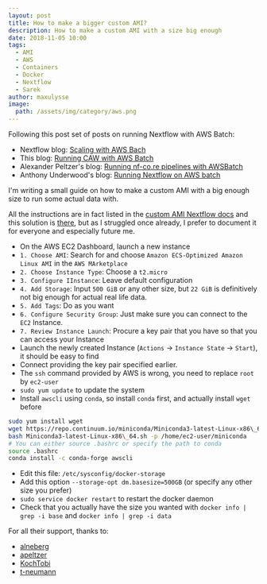 ```yaml
---
layout: post
title: How to make a bigger custom AMI?
description: How to make a custom AMI with a size big enough
date: 2018-11-05 10:00
tags:
  - AMI
  - AWS
  - Containers
  - Docker
  - Nextflow
  - Sarek
author: maxulysse
image:
  path: /assets/img/category/aws.png
---
```


Following this post set of posts on running Nextflow with AWS Batch:
- Nextflow blog: [Scaling with AWS Bach](https://www.nextflow.io/blog/2017/scaling-with-aws-batch.html)
- This blog: [Running CAW with AWS Batch](https://maxulysse.github.io/2017/11/16/Running-CAW-with-AWS-Batch/)
- Alexander Peltzer's blog: [Running nf-co.re pipelines with AWSBatch](https://apeltzer.github.io/post/01-aws-nfcore/)
- Anthony Underwood's blog: [Running Nextflow on AWS batch](https://antunderwood.gitlab.io/bioinformant-blog/posts/running_nextflow_on_aws_batch/)

I'm writing a small guide on how to make a custom AMI with a big enough size to run some actual data with.

All the instructions are in fact listed in the [custom AMI Nextflow docs](https://www.nextflow.io/docs/latest/awscloud.html#custom-ami) and this solution is [there](https://forums.aws.amazon.com/message.jspa?messageID=811761#811761), but as I struggled once already, I prefer to document it for everyone and especially future me.

- On the AWS EC2 Dashboard, launch a new instance
- `1. Choose AMI`: Search for and choose `Amazon ECS-Optimized Amazon Linux AMI` in the `AWS MArketplace`
- `2. Choose Instance Type`: Choose a `t2.micro`
- `3. Configure IInstance`: Leave default configuration
- `4. Add Storage`: Input `500 GiB` or any other size, but `22 GiB` is definitively not big enough for actual real life data.
- `5. Add Tags`: Do as you want
- `6. Configure Security Group`: Just make sure you can connect to the `EC2` Instance.
- `7. Review Instance Launch`: Procure a key pair that you have so that you can access your Instance
- Launch the newly created Instance (`Actions` -> `Instance State` -> `Start`), it should be easy to find
- Connect providing the key pair specified earlier.
- The `ssh` command provided by AWS is wrong, you need to replace `root` by `ec2-user`
- `sudo yum update` to update the system
- Install `awscli` using `conda`, so install `conda` first, and actually install `wget` before
```bash
sudo yum install wget
wget https://repo.continuum.io/miniconda/Miniconda3-latest-Linux-x86\_64.sh
bash Miniconda3-latest-Linux-x86\_64.sh -p /home/ec2-user/miniconda
# You can either source .bashrc or specify the path to conda
source .bashrc
conda install -c conda-forge awscli
```
- Edit this file: `/etc/sysconfig/docker-storage`
- Add this option `--storage-opt dm.basesize=500GB` (or specify any other size you prefer)
- `sudo service docker restart` to restart the docker daemon
- Check that you actually have the size you wanted with `docker info | grep -i base` and `docker info | grep -i data`

For all their support, thanks to:
- [alneberg](https://github.com/alneberg)
- [apeltzer](https://github.com/apeltzer)
- [KochTobi](https://github.com/KochTobi)
- [t-neumann](https://github.com/t-neumann)
